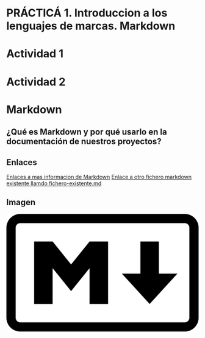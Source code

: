 # PRÁCTICÁ 1. Introduccion a los lenguajes de marcas. Markdown
# Actividad 1



# Actividad 2
# Markdown
## ¿Qué es Markdown y por qué usarlo en la documentación de nuestros proyectos?


## Enlaces
[Enlaces a mas informacion de Markdown](https://qabiria.com/es/recursos/blog/que-es-markdown-y-como-utilizarlo)
[Enlace a otro fichero markdown existente llamdo fichero-existente.md](https://github.com/asecval543/Tarea-Markdown/blob/main/fichero-existente.md)
## Imagen
![Esto es una imagen sobre Markdown](./imagenes/Markdown.png)
